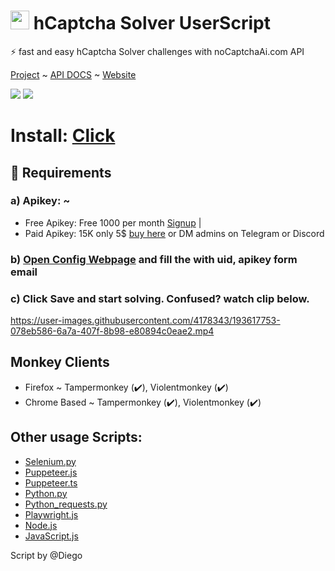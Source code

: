 <p>
<h1><img src="https://avatars.githubusercontent.com/u/110127579?s=200&v=4" width="30px" /> hCaptcha Solver UserScript </h1>

⚡ fast and easy hCaptcha Solver challenges with noCaptchaAi.com API

[Project](https://github.com/shimuldn/hCaptchaSolverApi) ~ [API DOCS](https://docs.nocaptchaai.com) ~ [Website](https://nocaptchaai.com)
</p>

<p>
<a href="https://t.me/noCaptchaAi" target="_blank"><img src="https://img.shields.io/badge/Telegram-2CA5E0?style=for-the-badge&logo=telegram&logoColor=white"></a>
<a href="https://discord.gg/E7FfzhZqzA" target="_blank"><img src="https://img.shields.io/badge/Discord-7289DA?style=for-the-badge&logo=discord&logoColor=white"></a>
</p>

# Install: [Click](https://github.com/noCaptchaAi/hCaptchaSolver.user.js/raw/main/hCaptchaSolver.user.js)

## 🎯 Requirements
### a) Apikey: ~
 - Free Apikey: Free 1000 per month [Signup](https://nocaptchaai.com/register) | 
 - Paid Apikey: 15K only 5$ [buy here](https://nocaptchaai.com/plans) or  DM admins on Telegram or Discord
### b) [Open Config Webpage](https://config.nocaptchaai.com/) and fill the with uid, apikey form email
### c) Click Save and start solving. Confused? watch clip below.

https://user-images.githubusercontent.com/4178343/193617753-078eb586-6a7a-407f-8b98-e80894c0eae2.mp4



## Monkey Clients

 * Firefox ~ Tampermonkey (✔️), Violentmonkey (✔️)
 * Chrome Based ~ Tampermonkey (✔️), Violentmonkey  (✔️)


## Other usage Scripts:
- [Selenium.py](https://github.com/shimuldn/hCaptchaSolverApi/blob/main/usage_examples/example-selenium.py)
- [Puppeteer.js](https://github.com/shimuldn/hCaptchaSolverApi/blob/main/usage_examples/puppeteer.js)
- [Puppeteer.ts](https://github.com/shimuldn/hCaptchaSolverApi/blob/main/usage_examples/puppeteer.ts)
- [Python.py](https://github.com/shimuldn/hCaptchaSolverApi/blob/main/usage_examples/example2.py)
- [Python_requests.py](https://github.com/shimuldn/hCaptchaSolverApi/blob/main/usage_examples/python_requests.py)
- [Playwright.js](https://github.com/shimuldn/hCaptchaSolverApi/blob/main/usage_examples/playwright.js)
- [Node.js](https://github.com/shimuldn/hCaptchaSolverApi/blob/main/usage_examples/node.js)
- [JavaScript.js](https://github.com/shimuldn/hCaptchaSolverApi/blob/main/usage_examples/javascript.js)

Script by @Diego

